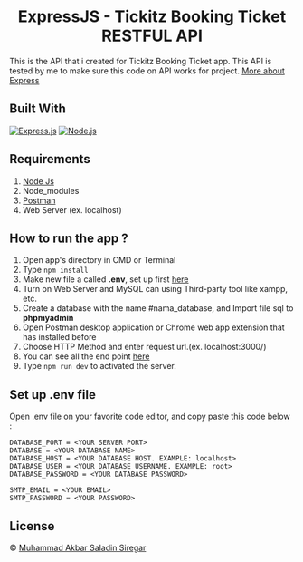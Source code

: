 <h1 align="center">ExpressJS - Tickitz Booking Ticket RESTFUL API</h1>

This is the API that i created for Tickitz Booking Ticket app. This API is tested by me to make sure this code on API works for project. [More about Express](https://en.wikipedia.org/wiki/Express.js)

## Built With

[![Express.js](https://img.shields.io/badge/Express.js-4.x-orange.svg?style=rounded-square)](https://expressjs.com/en/starter/installing.html)
[![Node.js](https://img.shields.io/badge/Node.js-v.12.13-green.svg?style=rounded-square)](https://nodejs.org/)

## Requirements

1. <a href="https://nodejs.org/en/download/">Node Js</a>
2. Node_modules
3. <a href="https://www.getpostman.com/">Postman</a>
4. Web Server (ex. localhost)

## How to run the app ?

1. Open app's directory in CMD or Terminal
2. Type `npm install`
3. Make new file a called **.env**, set up first [here](#set-up-env-file)
4. Turn on Web Server and MySQL can using Third-party tool like xampp, etc.
5. Create a database with the name #nama_database, and Import file sql to **phpmyadmin**
6. Open Postman desktop application or Chrome web app extension that has installed before
7. Choose HTTP Method and enter request url.(ex. localhost:3000/)
8. You can see all the end point [here](https://documenter.getpostman.com/view/14780095/Tzm6nc1o)
9. Type `npm run dev` to activated the server.

## Set up .env file

Open .env file on your favorite code editor, and copy paste this code below :

```
DATABASE_PORT = <YOUR SERVER PORT>
DATABASE = <YOUR DATABASE NAME>
DATABASE_HOST = <YOUR DATABASE HOST. EXAMPLE: localhost>
DATABASE_USER = <YOUR DATABASE USERNAME. EXAMPLE: root>
DATABASE_PASSWORD = <YOUR DATABASE PASSWORD>

SMTP_EMAIL = <YOUR EMAIL>
SMTP_PASSWORD = <YOUR PASSWORD>
```

## License

© [Muhammad Akbar Saladin Siregar](https://github.com/akbarsaladin36/)